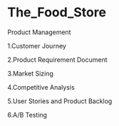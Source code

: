 # The_Food_Store
Product Management 

1.Customer Journey
 
2.Product Requirement Document

3.Market Sizing 

4.Competitive Analysis 

5.User Stories and Product Backlog 

6.A/B Testing 